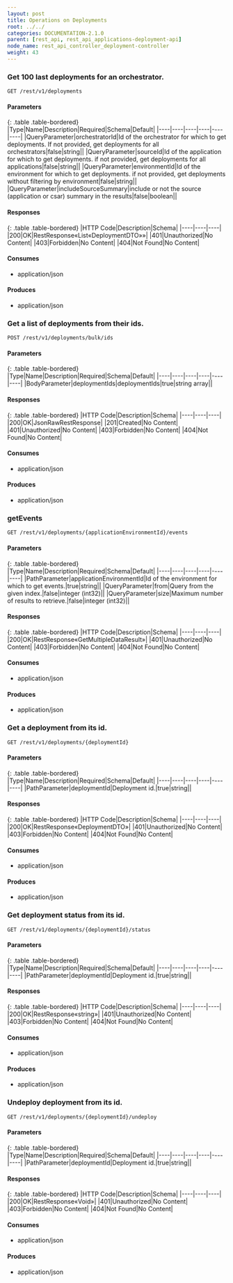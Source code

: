 ```yaml
---
layout: post
title: Operations on Deployments
root: ../../
categories: DOCUMENTATION-2.1.0
parent: [rest_api, rest_api_applications-deployment-api]
node_name: rest_api_controller_deployment-controller
weight: 43
---
```


### Get 100 last deployments for an orchestrator.
```
GET /rest/v1/deployments
```

#### Parameters

{: .table .table-bordered}
|Type|Name|Description|Required|Schema|Default|
|----|----|----|----|----|----|
|QueryParameter|orchestratorId|Id of the orchestrator for which to get deployments. If not provided, get deployments for all orchestrators|false|string||
|QueryParameter|sourceId|Id of the application for which to get deployments. if not provided, get deployments for all applications|false|string||
|QueryParameter|environmentId|Id of the environment for which to get deployments. if not provided, get deployments without filtering by environment|false|string||
|QueryParameter|includeSourceSummary|include or not the source (application or csar) summary in the results|false|boolean||


#### Responses

{: .table .table-bordered}
|HTTP Code|Description|Schema|
|----|----|----|
|200|OK|RestResponse«List«DeploymentDTO»»|
|401|Unauthorized|No Content|
|403|Forbidden|No Content|
|404|Not Found|No Content|


#### Consumes

* application/json

#### Produces

* application/json

### Get a list of deployments from their ids.
```
POST /rest/v1/deployments/bulk/ids
```

#### Parameters

{: .table .table-bordered}
|Type|Name|Description|Required|Schema|Default|
|----|----|----|----|----|----|
|BodyParameter|deploymentIds|deploymentIds|true|string array||


#### Responses

{: .table .table-bordered}
|HTTP Code|Description|Schema|
|----|----|----|
|200|OK|JsonRawRestResponse|
|201|Created|No Content|
|401|Unauthorized|No Content|
|403|Forbidden|No Content|
|404|Not Found|No Content|


#### Consumes

* application/json

#### Produces

* application/json

### getEvents
```
GET /rest/v1/deployments/{applicationEnvironmentId}/events
```

#### Parameters

{: .table .table-bordered}
|Type|Name|Description|Required|Schema|Default|
|----|----|----|----|----|----|
|PathParameter|applicationEnvironmentId|Id of the environment for which to get events.|true|string||
|QueryParameter|from|Query from the given index.|false|integer (int32)||
|QueryParameter|size|Maximum number of results to retrieve.|false|integer (int32)||


#### Responses

{: .table .table-bordered}
|HTTP Code|Description|Schema|
|----|----|----|
|200|OK|RestResponse«GetMultipleDataResult»|
|401|Unauthorized|No Content|
|403|Forbidden|No Content|
|404|Not Found|No Content|


#### Consumes

* application/json

#### Produces

* application/json

### Get a deployment from its id.
```
GET /rest/v1/deployments/{deploymentId}
```

#### Parameters

{: .table .table-bordered}
|Type|Name|Description|Required|Schema|Default|
|----|----|----|----|----|----|
|PathParameter|deploymentId|Deployment id.|true|string||


#### Responses

{: .table .table-bordered}
|HTTP Code|Description|Schema|
|----|----|----|
|200|OK|RestResponse«DeploymentDTO»|
|401|Unauthorized|No Content|
|403|Forbidden|No Content|
|404|Not Found|No Content|


#### Consumes

* application/json

#### Produces

* application/json

### Get deployment status from its id.
```
GET /rest/v1/deployments/{deploymentId}/status
```

#### Parameters

{: .table .table-bordered}
|Type|Name|Description|Required|Schema|Default|
|----|----|----|----|----|----|
|PathParameter|deploymentId|Deployment id.|true|string||


#### Responses

{: .table .table-bordered}
|HTTP Code|Description|Schema|
|----|----|----|
|200|OK|RestResponse«string»|
|401|Unauthorized|No Content|
|403|Forbidden|No Content|
|404|Not Found|No Content|


#### Consumes

* application/json

#### Produces

* application/json

### Undeploy deployment from its id.
```
GET /rest/v1/deployments/{deploymentId}/undeploy
```

#### Parameters

{: .table .table-bordered}
|Type|Name|Description|Required|Schema|Default|
|----|----|----|----|----|----|
|PathParameter|deploymentId|Deployment id.|true|string||


#### Responses

{: .table .table-bordered}
|HTTP Code|Description|Schema|
|----|----|----|
|200|OK|RestResponse«Void»|
|401|Unauthorized|No Content|
|403|Forbidden|No Content|
|404|Not Found|No Content|


#### Consumes

* application/json

#### Produces

* application/json

